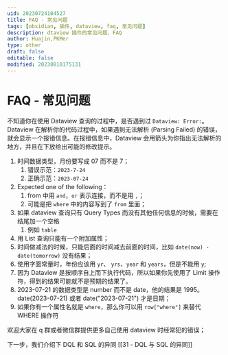 ```yaml
---
uid: 20230724104527
title: FAQ - 常见问题
tags: [obsidian, 插件, dataview, faq, 常见问题]
description: dtaview 插件的常见问题，FAQ
author: Huajin,PKMer
type: other
draft: false
editable: false
modified: 20230810175131
---
```


# FAQ - 常见问题

不知道你在使用 Dataview 查询的过程中，是否遇到过 `Dataview: Error:`。Dataview 在解析你的代码过程中，如果遇到无法解析 (Parsing Failed) 的错误，就会显示一个报错信息。在报错信息中，Dataview 会用箭头为你指出无法解析的地方，并且在下放给出可能的修改提示。

1. 时间数据类型，月份要写成 07 而不是 7；
	1. 错误示范：`2023-7-24`
	2. 正确示范：`2023-07-24`
2. Expected one of the following：
	1. from 中用 `and`，`or` 表示连接，而不是用 `,`；
	2. 可能是把 `where` 中的内容写到了 `from` 里面；
3. 如果 dataview 查询只有 Query Types 而没有其他任何信息的时候，需要在结尾加一个空格
	1. 例如 `table `
4. 用 List 查询只能有一个附加属性；
5. 时间做减法的时候，只能后面的时间减去前面的时间，比如 `date(now) - date(tomorrow)` 没有结果；
6. 使用字面常量时，年份应该用 `yr`、 `yrs`、`year` 和 `years`，但是不能用 `y`;
7. 因为 Dataview 是按顺序自上而下执行代码，所以如果你先使用了 Limit 操作符，得到的结果可能就不是预期的结果了。
8. 2023-07-21 的数据类型是 number 而不是 date，他的结果是 1995。date(2023-07-21) 或者 date("2023-07-21") 才是日期；
9. 如果你有一个属性名就是 `where`，那么你可以用 `row["where"]` 来替代 WHERE 操作符

欢迎大家在 q 群或者微信群提供更多自己使用 dataview 时经常犯的错误；

下一步，我们介绍下 DQL 和 SQL 的异同 [[31 - DQL 与 SQL 的异同]]